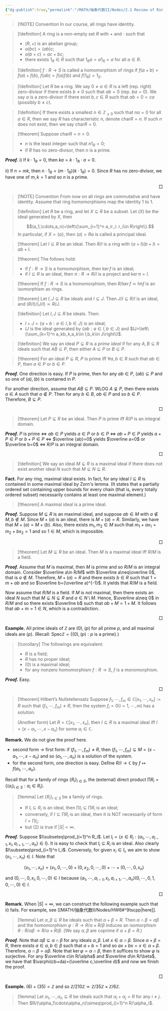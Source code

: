 ```yaml
---
{"dg-publish":true,"permalink":"/MATH/抽象代数II/Nodes/2.1 Review of Rings/","dgPassFrontmatter":true}
---
```



> [!NOTE] Convention
> In our course, all rings have identity.

> [!definition]
> A ring is a non-empty set $R$ with $+$ and $\cdot$ such that
> - $(R,+)$ is an abelian group;
> - $a(bc)=(ab)c$;
> - $a(b+c)=ac+bc$;
> - there exists $1_R\in R$ such that $1_Ra=a1_R=a$ for all $a\in R$.


> [!definition]
> $f:R\to S$ is called a homomorphism of rings if $f(a+b)=f(a)+f(b)$, $f(ab)=f(a)f(b)$ and $f(1_R)=1_S$.
> 


> [!definition]
> Let $R$ be a ring. We say $0\neq a\in R$ is a left (rep. right) zero-divisor if there exists $b\neq 0$ such that $ab=0$ (rep. $ba=0$). We say $a$ is a zero-divisor if there exist $b,c\in R$ such that $ab=0=ca$ (possibly $b\neq c$).

> [!definition]
> If there exists a smallest $n\in \mathbb{Z}_{\geqslant 0}$ such that $na=0$ for all $a\in R$, then we say $R$ has characteristic $n$, denote $\mathrm{char}R=n$. If such $n$ does not exist, then we say $\mathrm{char}R=0$.
> 

> [!theorem]
> Suppose $\mathrm{char} R=n>0$.
> - $n$ is the least integer such that $n1_R=0$;
> - if $R$ has no zero-divisor, then $n$ is a prime.

**_Proof._**
i) If $k\cdot 1_R=0$, then $ka=k\cdot 1_R\cdot a=0$.

ii) If $n=mk$, then $n\cdot 1_R=(m\cdot 1_R)(k\cdot 1_R)=0$. Since $R$ has no zero-divisor, we have one of $m,k=1$ and so $n$ is a prime.
<p align="right">□</p>



> [!NOTE] Convention
> From now on all rings are commutative and have identity. Assume that ring homomorphisms map the identity $1$ to $1$.


> [!definition]
> Let $R$ be a ring, and let $X\subseteq R$ be a subset. Let $(X)$ be the ideal generated by $X$, then 
>
> $$(a_1,\cdots,a_n)=\left\{\sum_{i=1}^n a_ir_i: r_i\in R\right\}.$$
> In particular, if $X=\{a\}$, then $(a)=Ra$ is called a principal ideal. 


> [!theorem]
> Let $I\subseteq R$ be an ideal. Then $R/I$ is a ring with $(a+I)(b+I)=ab+I$.


> [!theorem]
> The follows hold:
> - if $f:R\to S$ is a homomorphism, then $\ker f$ is an ideal;
> - if $I\subseteq R$ is an ideal, then $\pi:R\to R/I$ is a project and $\ker\pi=I$.


> [!theorem]
> If $f:R\to S$ is a homomorphism, then $R/\ker f\simeq\mathrm{Im} f$ is an isomorphism as rings.


> [!theorem]
> Let $I,J\subseteq R$ be ideals and $I\subseteq J$. Then $J/I\subseteq R/I$ is an ideal, and $(R/I)\big/(J/I)\simeq R/J$.


> [!definition]
> Let $I,J\subseteq R$ be ideals. Then:
> - $I+J=\{a+b:a\in I,b\in J\}$ is an ideal;
> - $IJ$ is the ideal generated by $\{ab:a\in I,b\in J\}$ and $IJ=\left\{\sum_{k=1}^n a_kb_k,a_k\in I,b_k\in J\right\}$.

> [!definition]
> We say an ideal $P\subsetneq R$ is a *prime ideal* if for any $A,B\subseteq R$ ideals such that $AB\subseteq P$, then either $A\subseteq P$ or $B\subseteq P$.


> [!theorem]
> For an ideal $P\subsetneq R$, $P$ is prime iff $\forall a,b\in R$ such that $ab\in P$, then $a\in P$ or $b\in P$.

**_Proof._**
One direction is easy. If $P$ is prime, then for any $ab\in P$, $(ab)\subseteq P$ and so one of $(a),(b)$ is contained in $P$.

For another direction, assume that $AB\subseteq P$. WLOG $A\not\subseteq P$, then there exists $a\in A$ such that $a\not\in P$. Then for any $b\in B$, $ab\in P$ and so $b\in P$. Therefore, $B\subseteq P$. 
<p align="right">□</p>


> [!theorem]
> Let $P\subsetneq R$ be an ideal. Then $P$ is prime iff $R/P$ is an integral domain.

**_Proof._**
$P$ is prime $\iff$ $ab\in P$ yields $a\in P$ or $b\in P$ $\iff$ $ab+P\in P$ yields $a+P\in P$ or $b+P\in P$ $\iff$ $\overline {ab}=0$ yields $\overline a=0$ or $\overline b=0$ $\iff$ $R/P$ is an integral domain.
<p align="right">□</p>

> [!definition]
> We say an ideal $M\subsetneq R$ is a maximal ideal if there does not exist another ideal $N$ such that $M\subsetneq N\subsetneq R$.

**Fact.** For any ring, maximal ideal exists. In fact, for any ideal $I\subseteq R$ is contained in some maximal ideal by Zorn's lemma. (It states that a partially ordered set containing upper bounds for every chain (that is, every totally ordered subset) necessarily contains at least one maximal element.)

> [!theorem]
> A maximal ideal is a prime ideal.

**_Proof._**
Suppose $M\subsetneq R$ is an maximal ideal, and suppose $ab\in M$ with $a\not\in M,b\not\in M$. Since $M+(a)$ is an ideal, there is $M+(a)=R$. Similarly, we have that $M+(a)=M+(b)$. Also, there exists $m_1,m_2\in M$ such that $m_1+ax_1=m_2+bx_2=1$ and so $1\in M$, which is impossible.
<p align="right">□</p>


> [!theorem]
> Let $M\subsetneq R$ be an ideal. Then $M$ is a maximal ideal iff $R/M$ is a field.

**_Proof._**
Assume that $M$ is maximal, then $M$ is prime and so $R/M$ is an integral domain. Consider $\overline a\in R/M$ with $\overline a\neq\overline 0$, that is $a\not\in M$. Therefore, $M+(a)=R$ and there exists $b\in R$ such that $1=m+ab$ and so $\overline b=(\overline a)^{-1}$. It yields that $R/M$ is a field.

Now assume that $R/M$ is a field. If $M$ is not maximal, then there exists an ideal $N$ such that $M\subsetneq N\subsetneq R$ and $a\in N\setminus M$. Hence, $\overline a\neq 0$ in $R/M$ and so there exists $\overline b$ such that $ab+M=1+M$. It follows that $ab+m=1\in N$, which is a contradiction.
<p align="right">□</p>


**Example.** All prime ideals of $\mathbb{Z}$ are $(0),(p)$ for all prime $p$, and all maximal ideals are $(p)$. (Recall: $\mathrm{Spec}\mathbb{Z}=\{(0),(p):p\mbox{ is a prime}\}$.)

> [!corollary]
> The followings are equivalent:
> - $R$ is a field;
> - $R$ has no proper ideal;
> - $(0)$ is a maximal ideal;
> - for any nonzero homomorphism $f:R\to S$, $f$ is a monomorphism.

**_Proof._**
Easy.
<p align="right">□</p>


> [!theorem] Hilbert’s Nullstellensatz
> Suppose $f_1,\cdots,f_m\in \mathbb{C}[x_1,\cdots,x_n]:=R$ such that $(f_1,\cdots,f_m)\neq R$, then the system $f_i=0(i=1,\cdots,m)$ has a solution.
> 
> (Another form) Let $R=\mathbb{C}[x_1,\cdots,x_n]$, then $I\subseteq R$ is a maximal ideal iff $I=(x-a_1,\cdots,x-a_n)$ for some $a_i\in \mathbb{C}$. 

**Remark.** We do not give the proof here.
- second form -> first form: if $(f_1,\cdots,f_m)\neq R$, then $(f_1,\cdots,f_m)\subseteq M=(x-a_1,\cdots,x-a_n)$ and so $(a_1,\cdots,a_n)$ is a solution of the system.
- for the second form, one direction is easy. Define $R/I\to \mathbb{C}$ by $f\mapsto f(a_1,\cdots,a_n)$.

Recall that for a family of rings $\{R_i\}_{i\in S}$, the (external) direct product $\prod R_i=\{(a_i)_{i\in S}:a_i\in R_i\}$.

> [!lemma]
> Let $\{R_i\}_{i\in S}$ be a family of rings.
> - If $I_i\subseteq R_i$ is an ideal, then $\prod I_i\subseteq\prod R_i$ is an ideal;
> - conversely, if $I\subseteq\prod R_i$ is an ideal, then it is NOT necessarily of form $I=\prod I_i$;
> - but (2) is true if $|S|<\infty$.

**_Proof._**
Suppose $I\subseteq\prod_{i=1}^n R_i$. Let $I_i=\{x\in R_i:(a_1,\cdots,a_{i-1},x_i,a_{i+1},\cdots,a_n)\in I\}$. It is easy to check that $I_i\subseteq R_i$ is an ideal. Also clearly $I\subseteq\prod_{i=1}^n I_i$. Conversely, for given $x_i\in I_i$, we aim to show $(x_1,\cdots,x_n)\in I$. Note that 

$$(x_1,\cdots,x_n)=(x_1,0,\cdots,0)+(0,x_2,0,\cdots,0)+\cdots+(0,\cdots,0,x_n)$$

and $(0,\cdots,0,x_i,0,\cdots,0)\in I$ because $(a_1,\cdots,a_{i-1},x_i,a_{i+1},\cdots,a_n)(0,\cdots,0,1,0,\cdots,0)\in I$.
<p align="right">□</p>

**Remark.** When $|S|=\infty$, we can construct the following example such that ii) fails. For example, see [[MATH/抽象代数II/Nodes/HW6#^9tscpp\|here]].

> [!lemma]
> Let $\alpha,\beta\subseteq R$ be ideals such that $\alpha+\beta=R$. Then $\alpha\cap \beta=\alpha\beta$ and the homomorphism $\varphi:R\to R/\alpha\times R/\beta$ induces an isomorphism $\theta:R/\alpha\beta\to R/\alpha\times R/\beta$. (We say $\alpha,\beta$ are coprime if $\alpha+\beta=R$.)

**_Proof._**
Note that $\alpha\beta\subseteq\alpha\cap\beta$ for any ideals $\alpha,\beta$. Let $x\in\alpha\cap \beta$. Since $\alpha+\beta=R$, there exists $a\in\alpha,b\in\beta$ such that $a+b=1$ and so $ax+bx=x\in \alpha+\beta$. Therefore, $\alpha\cap\beta=\alpha\beta$. Note that $\ker\varphi=\alpha\cap\beta$, then it suffices to show $\varphi$ is surjective. For any $\overline c\in R/\alpha$ and $\overline d\in R/\beta$, we have that $\varphi(cb+da)=(\overline c,\overline d)$ and now we finish the proof.
<p align="right">□</p>


**Example.** $(6)+(35)=\mathbb{Z}$ and so $\mathbb{Z}/210\mathbb{Z}\simeq \mathbb{Z}/35\mathbb{Z}\times \mathbb{Z}/6\mathbb{Z}$.

> [!lemma]
> Let $\alpha_1,\cdots,\alpha_n\subseteq R$ be ideals such that $\alpha_i+\alpha_j=R$ for any $i\neq j$. Then $R/(\alpha_1\cdots\alpha_n)\simeq\prod_{i=1}^n R/\alpha_i$.


